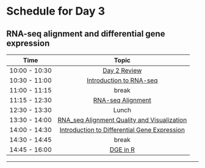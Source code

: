 # Schedule for Day 3

## RNA-seq alignment and differential gene expression

| Time            |   Topic  |
|:------------------------:|:----------:|
| 10:00 - 10:30 | [Day 2 Review](lessons/Day2_review.md) |
| 10:30 - 11:00 | [Introduction to RNA-seq](lessons/day_3a_RNA_seq.pdf) |
| 11:00 - 11:15 | break |
| 11:15 - 12:30 | [RNA-seq Alignment](lessons/01_RNAseq_alignment.md) |
| 12:30 - 13:30 | Lunch |
| 13:30 - 14:00 | [RNA_seq Alignment Quality and Visualization](02_alignment_quality.md)
| 14:00 - 14:30 | [Introduction to Differential Gene Expression](lessons/day_3b_RNA_seq.pdf) |
| 14:30 - 14:45 | break |
| 14:45 - 16:00 | [DGE in R](lessons/02_dge.md) |

---

